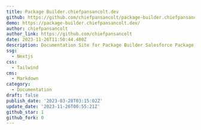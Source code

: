 ```yaml
---
title: Package Builder.chiefpansancolt.dev
github: https://github.com/chiefpansancolt/package-builder.chiefpansancolt.dev
demo: https://package-builder.chiefpansancolt.dev/
author: chiefpansancolt
author_link: https://github.com/chiefpansancolt
date: 2023-11-26T11:50:44.480Z
description: Documentation Site for Package Builder Salesforce Package
ssg:
  - Nextjs
css:
  - Tailwind
cms:
  - Markdown
category:
  - Documentation
draft: false
publish_date: '2023-03-28T03:15:02Z'
update_date: '2023-11-26T00:55:21Z'
github_star: 1
github_fork: 0
---
```

